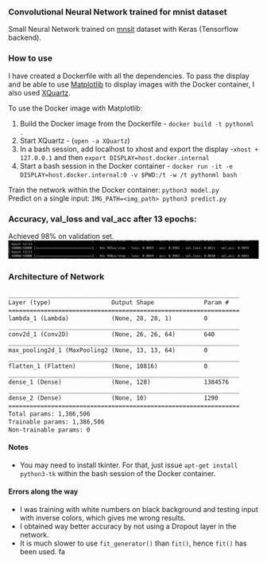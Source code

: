 ### Convolutional Neural Network trained for mnist dataset
Small Neural Network trained on [mnsit](http://yann.lecun.com/exdb/mnist/) dataset with Keras (Tensorflow backend).

### How to use
I have created a Dockerfile with all the dependencies. To pass the display and be able to use [Matplotlib](https://matplotlib.org/) to display images with the Docker container, I also used [XQuartz](https://www.xquartz.org/).

To use the Docker image with Matplotlib:
1. Build the Docker image from the Dockerfile - `docker build -t pythonml .`
2. Start XQuartz - (`open -a XQuartz`)
3. In a bash session, add localhost to xhost and export the display -`xhost + 127.0.0.1` and then `export DISPLAY=host.docker.internal`
4. Start a bash session in the Docker container - `docker run -it -e DISPLAY=host.docker.internal:0 -v $PWD:/t -w /t pythonml bash`

Train the network within the Docker container: `python3 model.py` <br/>
Predict on a single input: `IMG_PATH=<img_path> python3 predict.py`

### Accuracy, val_loss and val_acc after 13 epochs:
Achieved 98% on validation set.
![results](results.png)

### Architecture of Network
```
_________________________________________________________________
Layer (type)                 Output Shape              Param #
=================================================================
lambda_1 (Lambda)            (None, 28, 28, 1)         0
_________________________________________________________________
conv2d_1 (Conv2D)            (None, 26, 26, 64)        640
_________________________________________________________________
max_pooling2d_1 (MaxPooling2 (None, 13, 13, 64)        0
_________________________________________________________________
flatten_1 (Flatten)          (None, 10816)             0
_________________________________________________________________
dense_1 (Dense)              (None, 128)               1384576
_________________________________________________________________
dense_2 (Dense)              (None, 10)                1290
=================================================================
Total params: 1,386,506
Trainable params: 1,386,506
Non-trainable params: 0
```

#### Notes
- You may need to install tkinter. For that, just issue `apt-get install python3-tk` within the bash session of the Docker container.

#### Errors along the way
- I was training with white numbers on black background and testing input with inverse colors, which gives me wrong results.  
- I obtained way better accuracy by not using a Dropout layer in the network.
- It is much slower to use `fit_generator()` than `fit()`, hence `fit()` has been used. fa
